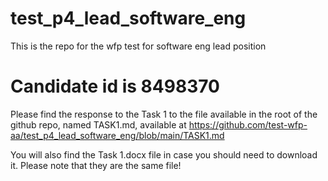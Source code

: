 # test_p4_lead_software_eng
This is the repo for the wfp test for software eng lead position

# Candidate id is 8498370

Please find the response to the Task 1 to the file available in the root of the github repo, named TASK1.md, available at https://github.com/test-wfp-aa/test_p4_lead_software_eng/blob/main/TASK1.md

You will also find the Task 1.docx file in case you should need to download it. Please note that they are the same file!

